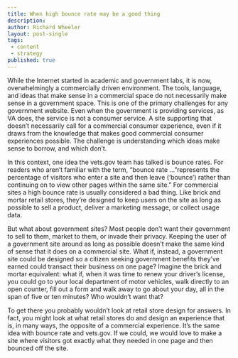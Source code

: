 ```yaml
---
title: When high bounce rate may be a good thing
description:
author: Richard Wheeler
layout: post-single
tags:
 - content
 - strategy
published: true
---
```


While the Internet started in academic and government labs, it is now, overwhelmingly a commercially driven environment. The tools, language, and ideas that make sense in a commercial space do not necessarily make sense in a government space. This is one of the primary challenges for any government website. Even when the government is providing services, as VA does, the service is not a consumer service. A site supporting that doesn’t necessarily call for a commercial consumer experience, even if it draws from the knowledge that makes good commercial consumer experiences possible. The challenge is understanding which ideas make sense to borrow, and which don’t.

<!--more-->
In this context, one idea the vets.gov team has talked is bounce rates. For readers who aren’t familiar with the term, “bounce rate …”represents the percentage of visitors who enter a site and then leave (‘bounce’) rather than continuing on to view other pages within the same site.” For commercial sites a high bounce rate is usually considered a bad thing. Like brick and mortar retail stores, they’re designed to keep users on the site as long as possible to sell a product, deliver a marketing message, or collect usage data.


But what about government sites? Most people don’t want their government to sell to them, market to them, or invade their privacy. Keeping the user of a government site around as long as possible doesn’t make the same kind of sense that it does on a commercial site. What if, instead, a government site could be designed so a citizen seeking government benefits they’ve earned could transact their business on one page? Imagine the brick and mortar equivalent: what if, when it was time to renew your driver’s license, you could go to your local department of motor vehicles, walk directly to an open counter, fill out a form and walk away to go about your day, all in the span of five or ten minutes? Who wouldn’t want that?

To get there you probably wouldn’t look at retail store design for answers. In fact, you might look at what retail stores do and design an experience that is, in many ways, the opposite of a commercial experience. It’s the same idea with bounce rate and vets.gov. If we could, we would love to make a site where visitors got exactly what they needed in one page and then bounced off the site.
